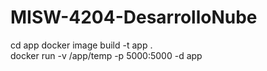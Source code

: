 # MISW-4204-DesarrolloNube

cd app
docker image build -t app .    
docker run -v /app/temp -p 5000:5000 -d app